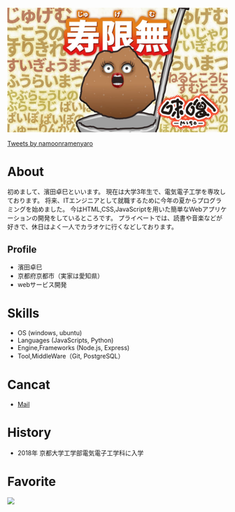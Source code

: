 ![プロフィール写真](unchiku.jpg)

<a class="twitter-timeline" data-width="400" data-height="600" href="https://twitter.com/namoonramenyaro?ref_src=twsrc%5Etfw">Tweets by namoonramenyaro</a> <script async src="https://platform.twitter.com/widgets.js" charset="utf-8"></script>

# About
初めまして、濱田卓巳といいます。
現在は大学3年生で、電気電子工学を専攻しております。
将来、ITエンジニアとして就職するために今年の夏からプログラミングを始めました。
今はHTML,CSS,JavaScriptを用いた簡単なWebアプリケーションの開発をしているところです。
プライベートでは、読書や音楽などが好きで、休日はよく一人でカラオケに行くなどしております。

## Profile
- 濱田卓巳
- 京都府京都市（実家は愛知県）
- webサービス開発

# Skills
- OS (windows, ubuntu)
- Languages (JavaScripts, Python)
- Engine,Frameworks (Node.js, Express)
- Tool,MiddleWare（Git, PostgreSQL）

# Cancat
- [Mail](mailto:hamadagreatman@gmail.com)

# History
- 2018年 京都大学工学部電気電子工学科に入学

# Favorite

[![](https://img.youtube.com/vi/I_PRLzrEBbc/0.jpg)](https://www.youtube.com/watch?v=I_PRLzrEBbc)
